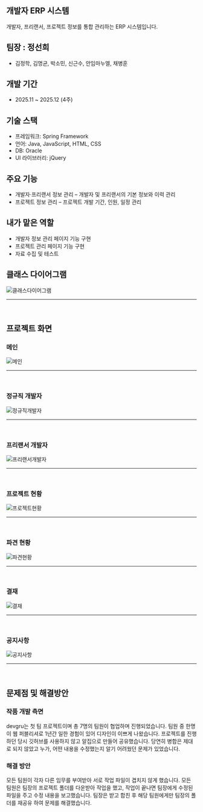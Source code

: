 ## 개발자 ERP 시스템
개발자, 프리랜서, 프로젝트 정보를 통합 관리하는 ERP 시스템입니다.

## 팀장 : 정선희
- 김정학, 김명균, 박소민, 신근수, 안임마누엘, 채병훈

## 개발 기간
- 2025.11 ~ 2025.12 (4주)

## 기술 스택
- 프레임워크: Spring Framework
- 언어: Java, JavaScript, HTML, CSS
- DB: Oracle
- UI 라이브러리: jQuery

## 주요 기능
- 개발자·프리랜서 정보 관리 – 개발자 및 프리랜서의 기본 정보와 이력 관리
- 프로젝트 정보 관리 – 프로젝트 개발 기간, 인원, 일정 관리

## 내가 맡은 역할
- 개발자 정보 관리 페이지 기능 구현
- 프로젝트 관리 페이지 기능 구현
- 자료 수집 및 테스트

## 클래스 다이어그램
![클래스다이어그램](./prj/screenshots/클래스다이어그램.png)<br><hr><br>

## 프로젝트 화면
### 메인
![메인](./prj/screenshots/메인화면.png)<br><hr><br>
### 정규직 개발자
![정규직개발자](./prj/screenshots/정규직개발자.png)<br><hr><br>
### 프리랜서 개발자
![프리랜서개발자](./prj/screenshots/프리랜서개발자.png)<br><hr><br>
### 프로젝트 현황
![프로젝트현황](./prj/screenshots/프로젝트현황.png)<br><hr><br>
### 파견 현황
![파견현황](./prj/screenshots/파견현황.png)<br><hr><br>
### 결재
![결재](./prj/screenshots/결재.png)<br><hr><br>
### 공지사항
![공지사항](./prj/screenshots/공지사항.png)<br><hr><br>

## 문제점 및 해결방안
### 작품 개발 측면
devgru는 첫 팀 프로젝트이며 총 7명의 팀원이 협업하며 진행되었습니다.
팀원 중 한명이 웹 퍼블리셔로 1년간 일한 경험이 있어 디자인이 이쁘게 나왔습니다.
프로젝트를 진행하던 당시 깃허브를 사용하지 않고 알집으로 만들어 공유했습니다.
당연히 병합은 제대로 되지 않았고 누가, 어떤 내용을 수정했는지 알기 어려웠던 문제가 있었습니다.
     
### 해결 방안
모든 팀원이 각자 다른 임무를 부여받아 서로 작업 파일이 겹치지 않게 했습니다.
모든 팀원은 팀장의 프로젝트 폴더를 다운받아 작업을 했고, 작업이 끝나면 팀장에게 수정된 파일을 주고 수정 내용을 보고했습니다.
팀장은 받고 합친 후 해당 팀원에게만 팀장의 폴더를 재공유 하여 문제를 해결했습니다.